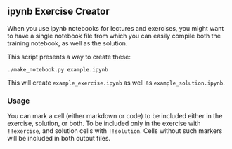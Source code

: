 ## ipynb Exercise Creator

When you use ipynb notebooks for lectures and exercises, 
you might want to have a single notebook file from which you can easily compile both the training notebook,
as well as the solution.

This script presents a way to create these:

```
./make_notebook.py example.ipynb
```

This will create `example_exercise.ipynb` as well as `example_solution.ipynb`.

### Usage
You can mark a cell (either markdown or code) to be included either in the exercise, solution, or both.
To be included only in the exercise with `!!exercise`, and solution cells with `!!solution`.
Cells without such markers will be included in both output files.